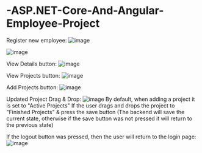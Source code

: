 # -ASP.NET-Core-And-Angular-Employee-Project
Register new employee: 
![image](https://github.com/Charl913/-ASP.NET-Core-And-Angular-Employee-Project/assets/73072328/ca7a06e7-195b-4a6c-b355-e552094e0c9e)

![image](https://github.com/Charl913/-ASP.NET-Core-And-Angular-Employee-Project/assets/73072328/d618c9d7-7bbe-4606-af7d-558afdb2daae)

View Details button: 
![image](https://github.com/Charl913/-ASP.NET-Core-And-Angular-Employee-Project/assets/73072328/e1cc555c-3c33-4ffd-875e-ce0cefcc4c42)

View Projects button:
![image](https://github.com/Charl913/-ASP.NET-Core-And-Angular-Employee-Project/assets/73072328/92169fc6-c906-47dd-9c61-b0f43cb4c146)

Add Projects button:
![image](https://github.com/Charl913/-ASP.NET-Core-And-Angular-Employee-Project/assets/73072328/48ccfa94-8178-46a3-988c-25f6db553a77)

Updated Project Drag & Drop:
![image](https://github.com/Charl913/-ASP.NET-Core-And-Angular-Employee-Project/assets/73072328/bc7eafb0-6afc-49e5-8f7e-997f4e65faba)
By default, when adding a project it is set to "Active Projects"
If the user drags and drops the project to "Finished Projects" & press the save button (The backend will save the current state,
otherwise if the save button was not pressed it will return to the previous state)

If the logout button was pressed, then the user will return to the login page: 
![image](https://github.com/Charl913/-ASP.NET-Core-And-Angular-Employee-Project/assets/73072328/757f972e-ccad-4060-b116-bd4a54598f02)
